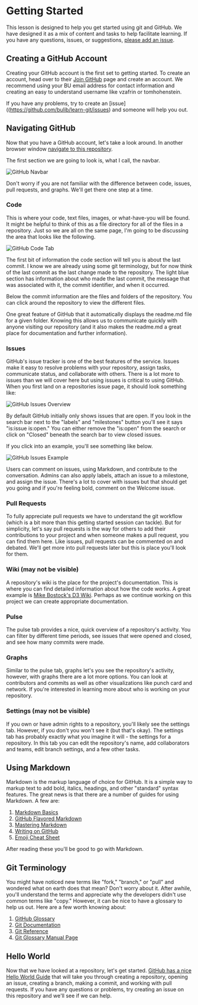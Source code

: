 # Getting Started 

This lesson is designed to help you get started using git and GitHub. We have designed it as a mix of content and tasks to help facilitate learning. If you have any questions, issues, or suggestions, [please add an issue](https://github.com/bulib/learn-git/issues).

## Creating a GitHub Account 

Creating your GitHub account is the first set to getting started. To create an account, head over to their [Join GitHub](https://github.com/join) page and create an account. We recommend using your BU email address for contact information and creating an easy to understand username like vzafrin or tomhohenstein. 

If you have any problems, try to create an [issue]((https://github.com/bulib/learn-git/issues) and someone will help you out. 

## Navigating GitHub 

Now that you have a GitHub account, let's take a look around. In another browser window [navigate to this repository](https://github.com/bulib/learn-git). 

The first section we are going to look is, what I call, the navbar. 

![GitHub Navbar](https://raw.githubusercontent.com/bulib/learn-git/master/images/getting-started-github-navbar.png)

Don't worry if you are not familiar with the difference between code, issues, pull requests, and graphs. We'll get there one step at a time. 

### Code 

This is where your code, text files, images, or what-have-you will be found. It might be helpful to think of this as a file directory for all of the files in a repository. Just so we are all on the same page, I'm going to be discussing the area that looks like the following.

![GitHub Code Tab](https://raw.githubusercontent.com/bulib/learn-git/master/images/getting-started-code.png)

The first bit of information the code section will tell you is about the last commit. I know we are already using some git terminology, but for now think of the last commit as the last change made to the repository. The light blue section has information about who made the last commit, the message that was associated with it, the commit identifier, and when it occurred.

Below the commit information are the files and folders of the repository. You can click around the repository to view the different files. 

One great feature of GitHub that it automatically displays the readme.md file for a given folder. Knowing this allows us to communicate quickly with anyone visiting our repository (and it also makes the readme.md a great place for documentation and further information). 

### Issues 

GitHub's issue tracker is one of the best features of the service. Issues make it easy to resolve problems with your repository, assign tasks, communicate status, and collaborate with others. There is a lot more to issues than we will cover here but using issues is critical to using GitHub. When you first land on a repositories issue page, it should look something like: 

![GitHub Issues Overview](https://raw.githubusercontent.com/bulib/learn-git/master/images/getting-started-issues-overview.png)

By default GitHub initially only shows issues that are open. If you look in the search bar next to the "labels" and "milestones" button you'll see it says "is:issue is:open." You can either remove the "is:open" from the search or click on "Closed" beneath the search bar to view closed issues.  

If you click into an example, you'll see something like below. 

![GitHub Issues Example](https://github.com/bulib/learn-git/blob/master/images/getting-started-issues-example.png)

Users can comment on issues, using Markdown, and contribute to the conversation. Admins can also apply labels, attach an issue to a milestone, and assign the issue. There's a lot to cover with issues but that should get you going and if you're feeling bold, comment on the Welcome issue. 

### Pull Requests 

To fully appreciate pull requests we have to understand the git workflow (which is a bit more than this getting started session can tackle). But for simplicity, let's say pull requests is the way for others to add their contributions to your project and when someone makes a pull request, you can find them here. Like issues, pull requests can be commented on and debated. We'll get more into pull requests later but this is place you'll look for them. 

### Wiki (may not be visible) 

A repository's wiki is the place for the project's documentation. This is where you can find detailed information about how the code works. A great example is [Mike Bostock's D3 Wiki](https://github.com/mbostock/d3/wiki). Perhaps as we continue working on this project we can create appropriate documentation. 

### Pulse 

The pulse tab provides a nice, quick overview of a repository's activity. You can filter by different time periods, see issues that were opened and closed, and see how many commits were made. 

### Graphs 

Similar to the pulse tab, graphs let's you see the repository's activity, however, with graphs there are a lot more options. You can look at contributors and commits as well as other visualizations like punch card and network. If you're interested in learning more about who is working on your repository. 

### Settings (may not be visible) 

If you own or have admin rights to a repository, you'll likely see the settings tab. However, if you don't you won't see it (but that's okay). The settings tab has probably exactly what you imagine it will - the settings for a repository. In this tab you can edit the repository's name, add collaborators and teams, edit branch settings, and a few other tasks. 

## Using Markdown 

Markdown is the markup language of choice for GitHub. It is a simple way to markup text to add bold, italics, headings, and other "standard" syntax  features. The great news is that there are a number of guides for using Markdown. A few are: 

1. [Markdown Basics](https://help.github.com/articles/markdown-basics/)
2. [GitHub Flavored Markdown](https://help.github.com/articles/github-flavored-markdown/)
3. [Mastering Markdown](https://guides.github.com/features/mastering-markdown/)
4. [Writing on GitHub](https://help.github.com/articles/writing-on-github/)
5. [Emoji Cheat Sheet](http://www.emoji-cheat-sheet.com/)

After reading these you'll be good to go with Markdown. 

## Git Terminology 

You might have noticed new terms like "fork," "branch," or "pull" and wondered what on earth does that mean? Don't worry about it. After awhile, you'll understand the terms and appreciate why the developers didn't use common terms like "copy." However, it can be nice to have a glossary to help us out. Here are a few worth knowing about: 

1. [GitHub Glossary](https://help.github.com/articles/github-glossary/)
2. [Git Documentation](http://git-scm.com/doc)
3. [Git Reference](http://gitref.org/)
4. [Git Glossary Manual Page](https://www.kernel.org/pub/software/scm/git/docs/gitglossary.html)

## Hello World 

Now that we have looked at a repository, let's get started. [GitHub has a nice Hello World Guide](https://guides.github.com/activities/hello-world/) that will take you through creating a repository, opening an issue, creating a branch, making a commit, and working with pull requests. If you have any questions or problems, try creating an issue on this repository and we'll see if we can help. 



